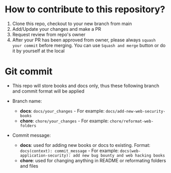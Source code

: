 # How to contribute to this repository?

1. Clone this repo, checkout to your new branch from main
2. Add/Update your changes and make a PR
3. Request review from repo's owner
4. After your PR has been approved from owner, please always `squash your commit` before merging. You can use `Squash and merge` button or do it by yourself at the local

# Git commit

- This repo will store books and docs only, thus these following branch and commit format will be applied

- Branch name:

  - **docs**: `docs/your_changes` - For example: `docs/add-new-web-security-books`
  - **chore**: `chore/your_changes` - For example: `chore/reformat-web-folders`

- Commit message:
  - **docs**: used for adding new books or docs to existing. Format: `docs(context): commit_message` - For example: `docs(web-application-security): add new bug bounty and web hacking books`
  - **chore**: used for changing anything in README or reformating folders and files
